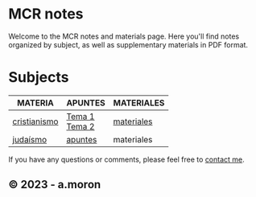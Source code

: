 
# MCR notes
Welcome to the MCR notes and materials page. Here you'll find notes organized by subject, as well as supplementary materials in PDF format.

# Subjects

|MATERIA|	APUNTES|	MATERIALES|
|---|---|---|
|[cristianismo](/cristianismo/index.md)|[Tema 1](/cristianismo/apuntes/crmo_t1.md)<br>[Tema 2](/cristianismo/apuntes/crmo_t2.md)|	[materiales](/cristianismo/materiales/)|
|[judaísmo](/judaismo/index.md/)|[apuntes](/judaismo/apuntes/)	|materiales|


If you have any questions or comments, please feel free to [contact me](mailto:youremail@example.com).

© 2023 - a.moron
---

